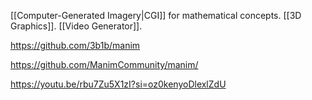 [[Computer-Generated Imagery|CGI]] for mathematical concepts. [[3D Graphics]].  [[Video Generator]]. 

https://github.com/3b1b/manim

https://github.com/ManimCommunity/manim/

https://youtu.be/rbu7Zu5X1zI?si=oz0kenyoDlexlZdU
